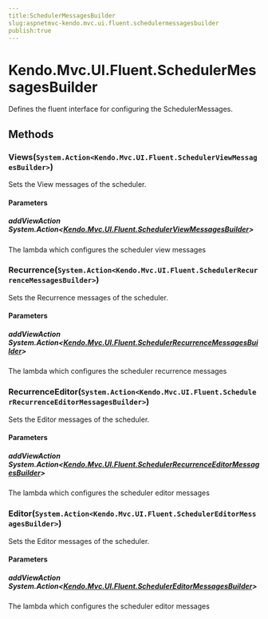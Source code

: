 ```yaml
---
title:SchedulerMessagesBuilder
slug:aspnetmvc-kendo.mvc.ui.fluent.schedulermessagesbuilder
publish:true
---
```


# Kendo.Mvc.UI.Fluent.SchedulerMessagesBuilder
Defines the fluent interface for configuring the SchedulerMessages.



## Methods

### Views(`System.Action<Kendo.Mvc.UI.Fluent.SchedulerViewMessagesBuilder>`)
Sets the View messages of the scheduler.


#### Parameters

##### addViewAction System.Action<[Kendo.Mvc.UI.Fluent.SchedulerViewMessagesBuilder](/api/wrappers/aspnet-mvc/Kendo.Mvc.UI.Fluent/SchedulerViewMessagesBuilder)>
The lambda which configures the scheduler view messages





### Recurrence(`System.Action<Kendo.Mvc.UI.Fluent.SchedulerRecurrenceMessagesBuilder>`)
Sets the Recurrence messages of the scheduler.


#### Parameters

##### addViewAction System.Action<[Kendo.Mvc.UI.Fluent.SchedulerRecurrenceMessagesBuilder](/api/wrappers/aspnet-mvc/Kendo.Mvc.UI.Fluent/SchedulerRecurrenceMessagesBuilder)>
The lambda which configures the scheduler recurrence messages





### RecurrenceEditor(`System.Action<Kendo.Mvc.UI.Fluent.SchedulerRecurrenceEditorMessagesBuilder>`)
Sets the Editor messages of the scheduler.


#### Parameters

##### addViewAction System.Action<[Kendo.Mvc.UI.Fluent.SchedulerRecurrenceEditorMessagesBuilder](/api/wrappers/aspnet-mvc/Kendo.Mvc.UI.Fluent/SchedulerRecurrenceEditorMessagesBuilder)>
The lambda which configures the scheduler editor messages





### Editor(`System.Action<Kendo.Mvc.UI.Fluent.SchedulerEditorMessagesBuilder>`)
Sets the Editor messages of the scheduler.


#### Parameters

##### addViewAction System.Action<[Kendo.Mvc.UI.Fluent.SchedulerEditorMessagesBuilder](/api/wrappers/aspnet-mvc/Kendo.Mvc.UI.Fluent/SchedulerEditorMessagesBuilder)>
The lambda which configures the scheduler editor messages






